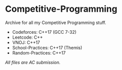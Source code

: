 # Competitive-Programming
Archive for all my Competitive Programming stuff.
- Codeforces: C++17 (GCC 7-32)
- Leetcode: C++
- VNOJ: C++17
- School-Practices: C++17 (Themis)
- Random-Practices: C++17

*All files are AC submission.*
